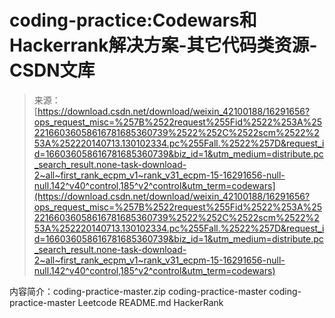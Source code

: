 <!--yml
category: codewars
date: 2022-08-13 11:35:47
-->

# coding-practice:Codewars和Hackerrank解决方案-其它代码类资源-CSDN文库

> 来源：[https://download.csdn.net/download/weixin_42100188/16291656?ops_request_misc=%257B%2522request%255Fid%2522%253A%2522166036058616781685360739%2522%252C%2522scm%2522%253A%252220140713.130102334.pc%255Fall.%2522%257D&request_id=166036058616781685360739&biz_id=1&utm_medium=distribute.pc_search_result.none-task-download-2~all~first_rank_ecpm_v1~rank_v31_ecpm-15-16291656-null-null.142^v40^control,185^v2^control&utm_term=codewars](https://download.csdn.net/download/weixin_42100188/16291656?ops_request_misc=%257B%2522request%255Fid%2522%253A%2522166036058616781685360739%2522%252C%2522scm%2522%253A%252220140713.130102334.pc%255Fall.%2522%257D&request_id=166036058616781685360739&biz_id=1&utm_medium=distribute.pc_search_result.none-task-download-2~all~first_rank_ecpm_v1~rank_v31_ecpm-15-16291656-null-null.142^v40^control,185^v2^control&utm_term=codewars)

内容简介：coding-practice-master.zip coding-practice-master coding-practice-master Leetcode README.md HackerRank